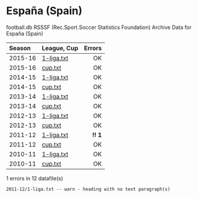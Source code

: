 
# España (Spain)

football.db RSSSF (Rec.Sport.Soccer Statistics Foundation) Archive Data for
España (Spain)

| Season | League, Cup | Errors |
| :----- | :---------- | -----: |
| 2015-16 | [1-liga.txt](2015-16/1-liga.txt) |  OK  |
| 2015-16 | [cup.txt](2015-16/cup.txt) |  OK  |
| 2014-15 | [1-liga.txt](2014-15/1-liga.txt) |  OK  |
| 2014-15 | [cup.txt](2014-15/cup.txt) |  OK  |
| 2013-14 | [1-liga.txt](2013-14/1-liga.txt) |  OK  |
| 2013-14 | [cup.txt](2013-14/cup.txt) |  OK  |
| 2012-13 | [1-liga.txt](2012-13/1-liga.txt) |  OK  |
| 2012-13 | [cup.txt](2012-13/cup.txt) |  OK  |
| 2011-12 | [1-liga.txt](2011-12/1-liga.txt) |  **!! 1**  |
| 2011-12 | [cup.txt](2011-12/cup.txt) |  OK  |
| 2010-11 | [1-liga.txt](2010-11/1-liga.txt) |  OK  |
| 2010-11 | [cup.txt](2010-11/cup.txt) |  OK  |


1 errors in 12 datafile(s)

```
2011-12/1-liga.txt -- warn - heading with no text paragraph(s)
```

